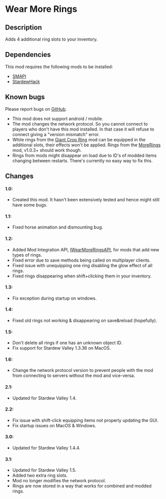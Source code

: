 # Wear More Rings

## Description
Adds 4 additional ring slots to your inventory.

## Dependencies
This mod requires the following mods to be installed:

* [SMAPI](https://www.nexusmods.com/stardewvalley/mods/2400)
* [StardewHack](https://www.nexusmods.com/stardewvalley/mods/3213)

## Known bugs
Please report bugs on [GitHub](https://github.com/bcmpinc/StardewHack/issues).

* This mod does not support android / mobile.
* The mod changes the network protocol. So you cannot connect to players who don't have this mod installed. In that case it will refuse to connect giving a "version mismatch" error.
* While rings from the [Giant Crop Ring](https://www.nexusmods.com/stardewvalley/mods/1182) mod can be equipped in the additional slots, their effects won't be applied. Rings from the [MoreRings](https://www.nexusmods.com/stardewvalley/mods/2054) mod, v1.0.3+ should work though.
* Rings from mods might disappear on load due to ID's of modded items changing between restarts. There's currently no easy way to fix this.

## Changes
#### 1.0:
* Created this mod. It hasn't been extensively tested and hence might still have some bugs.

#### 1.1:
* Fixed horse animation and dismounting bug.

#### 1.2:
* Added Mod Integration API, [IWearMoreRingsAPI](https://github.com/bcmpinc/StardewHack/blob/master/WearMoreRings/IWearMoreRingsAPI.cs), for mods that add new types of rings.
* Fixed error due to save methods being called on multiplayer clients.
* Fixed issue with unequipping one ring disabling the glow effect of all rings.
* Fixed rings disappearing when shift+clicking them in your inventory.

#### 1.3:
* Fix exception during startup on windows.

#### 1.4:
* Fixed old rings not working & disappearing on save&reload (hopefully).

#### 1.5:
* Don't delete all rings if one has an unknown object ID.
* Fix support for Stardew Valley 1.3.36 on MacOS.

#### 1.6:
* Change the network protocol version to prevent people with the mod from connecting to servers without the mod and vice-versa.

#### 2.1:
* Updated for Stardew Valley 1.4.

#### 2.2:
* Fix issue with shift-click equipping items not properly updating the GUI.
* Fix startup issues on MacOS & Windows.

#### 3.0:
* Updated for Stardew Valley 1.4.4.

#### 3.1:
* Updated for Stardew Valley 1.5.
* Added two extra ring slots.
* Mod no longer modifies the network protocol.
* Rings are now stored in a way that works for combined and modded rings.
